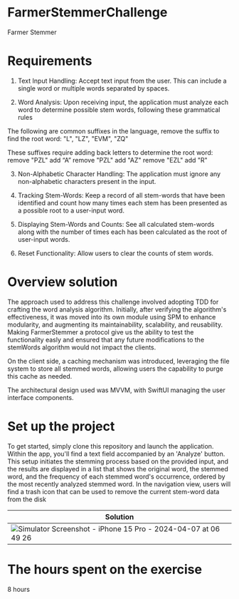 # FarmerStemmerChallenge
Farmer Stemmer

# Requirements

1. Text Input Handling: Accept text input from the user. This can include a single word or multiple words separated by spaces.

2. Word Analysis: Upon receiving input, the application must analyze each word to determine possible stem words, following these grammatical rules

The following are common suffixes in the language, remove the suffix to find the root word: "L", "LZ", "EVM", "ZQ"
   
These suffixes require adding back letters to determine the root word:
   remove "PZL" add “A”
   remove "PZL" add "AZ"
   remove "EZL" add "R"

3. Non-Alphabetic Character Handling: The application must ignore any non-alphabetic characters present in the input.

4. Tracking Stem-Words: Keep a record of all stem-words that have been identified and count how many times each stem has been presented as a possible root to a user-input word.

5. Displaying Stem-Words and Counts: See all calculated stem-words along with the number of times each has been calculated as the root of user-input words.

6. Reset Functionality: Allow users to clear the counts of stem words.

# Overview solution

The approach used to address this challenge involved adopting TDD for crafting the word analysis algorithm. Initially, after verifying the algorithm's effectiveness, it was moved into its own module using SPM to enhance modularity, and augmenting its maintainability, scalability, and reusability. Making FarmerStemmer a protocol give us the ability to test the functionality easly and ensured that any future modifications to the stemWords algorithm would not impact the clients.

On the client side, a caching mechanism was introduced, leveraging the file system to store all stemmed words, allowing users the capability to purge this cache as needed.

The architectural design used was MVVM, with SwiftUI managing the user interface components.

# Set up the project

To get started, simply clone this repository and launch the application. Within the app, you'll find a text field accompanied by an 'Analyze' button. This setup initiates the stemming process based on the provided input, and the results are displayed in a list that shows the original word, the stemmed word, and the frequency of each stemmed word's occurrence, ordered by the most recently analyzed stemmed word. In the navigation view, users will find a trash icon that can be used to remove the current stem-word data from the disk


| Solution  |
| ------------- |
|![Simulator Screenshot - iPhone 15 Pro - 2024-04-07 at 06 49 26](https://github.com/torrh85/FarmerStemmerChallenge/assets/16314266/169e8593-353f-46dd-b28b-e25c5119a476)| 

# The hours spent on the exercise

8 hours

